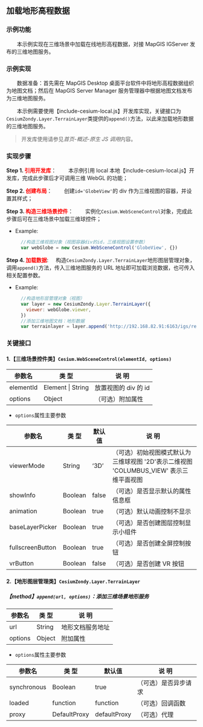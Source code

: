 ## 加载地形高程数据

### 示例功能

&ensp;&ensp;&ensp;&ensp;本示例实现在三维场景中加载在线地形高程数据，对接 MapGIS IGServer 发布的三维地图服务。

### 示例实现

&ensp;&ensp;&ensp;&ensp;数据准备：首先需在 MapGIS Desktop 桌面平台软件中将地形高程数据组织为地图文档；然后在 MapGIS Server Manager 服务管理器中根据地图文档发布为三维地图服务。

&ensp;&ensp;&ensp;&ensp;本示例需要使用【include-cesium-local.js】开发库实现，关键接口为`CesiumZondy.Layer.TerrainLayer`类提供的`append()`方法，以此来加载地形数据的三维地图服务。

> 开发库使用请参见*首页-概述-原生 JS 调用*内容。

### 实现步骤

**Step 1. <font color=red>引用开发库</font>**：
&ensp;&ensp;&ensp;&ensp;本示例引用 local 本地【include-cesium-local.js】开发库，完成此步骤后才可调用三维 WebGL 的功能；

**Step 2. <font color=red>创建布局</font>**：
&ensp;&ensp;&ensp;&ensp;创建`id='GlobeView'`的 div 作为三维视图的容器，并设置其样式；

**Step 3. <font color=red>构造三维场景控件</font>**：
&ensp;&ensp;&ensp;&ensp;实例化`Cesium.WebSceneControl`对象，完成此步骤后可在三维场景中加载三维球控件；

- Example:
  ```javascript
    //构造三维视图对象（视图容器div的id，三维视图设置参数）
    var webGlobe = new Cesium.WebSceneControl('GlobeView', {})
  ```

**Step 4. <font color=red>加载数据</font>**:
&nbsp;&nbsp;&nbsp;&nbsp;构造`CesiumZondy.Layer.TerrainLayer`地形图层管理对象，调用`append()`方法，传入三维地图服务的 URL 地址即可加载浏览数据，也可传入相关配置参数。

- Example:
  ```javascript
    //构造地形层管理对象（视图）
    var layer = new CesiumZondy.Layer.TerrainLayer({
      viewer: webGlobe.viewer,
    })
    //添加三维地图文档：地形数据
    var terrainlayer = layer.append('http://192.168.82.91:6163/igs/rest/g3d/250DEM_3D', {})
  ```

### 关键接口

#### 1.【三维场景控件类】`Cesium.WebSceneControl(elementId, options)`

| 参数名    | 类 型             | 说 明                |
| --------- | ----------------- | -------------------- |
| elementId | Element \| String | 放置视图的 div 的 id |
| options   | Object            | （可选）附加属性     |

- `options`属性主要参数

| 参数名           | 类 型   | 默认值 | 说 明                                                                                  |
| ---------------- | ------- | ------ | -------------------------------------------------------------------------------------- |
| viewerMode       | String  | ‘3D’   | （可选）初始视图模式默认为三维球视图 '2D'表示二维视图 'COLUMBUS_VIEW' 表示三维平面视图 |
| showInfo         | Boolean | false  | （可选）是否显示默认的属性信息框                                                       |
| animation        | Boolean | true   | （可选）默认动画控制不显示                                                             |
| baseLayerPicker  | Boolean | true   | （可选）是否创建图层控制显示小组件                                                     |
| fullscreenButton | Boolean | true   | （可选）是否创建全屏控制按钮                                                           |
| vrButton         | Boolean | false  | （可选）是否创建 VR 按钮                                                               |

#### 2.【地形图层管理类】`CesiumZondy.Layer.TerrainLayer`

##### 【method】`append(url, options)`：添加三维场景地形服务

| 参数名  | 类 型  | 说 明            |
| ------- | ------ | ---------------- |
| url     | String | 地形文档服务地址 |
| options | Object | 附加属性         |

- `options`属性主要参数

| 参数名      | 类 型        | 默认值       | 说 明                |
| ----------- | ------------ | ------------ | -------------------- |
| synchronous | Boolean      | true         | （可选）是否异步请求 |
| loaded      | function     | function     | （可选）回调函数     |
| proxy       | DefaultProxy | defaultProxy | （可选）代理         |
